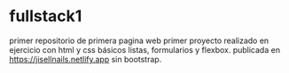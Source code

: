 # fullstack1
primer repositorio de primera pagina web
primer proyecto realizado en ejercicio con html y css básicos
listas, formularios y flexbox.
publicada en https://jisellnails.netlify.app
sin bootstrap.
